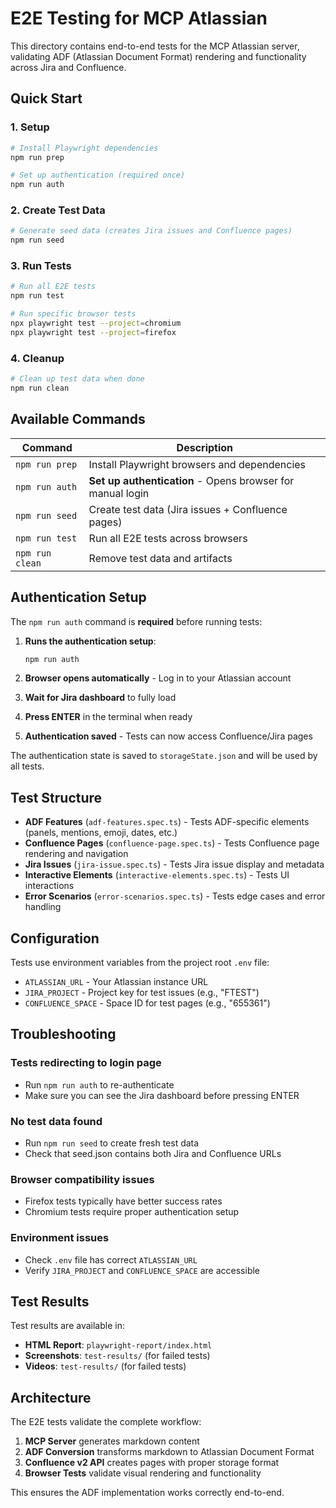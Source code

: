# E2E Testing for MCP Atlassian

This directory contains end-to-end tests for the MCP Atlassian server, validating ADF (Atlassian Document Format) rendering and functionality across Jira and Confluence.

## Quick Start

### 1. Setup
```bash
# Install Playwright dependencies
npm run prep

# Set up authentication (required once)
npm run auth
```

### 2. Create Test Data
```bash
# Generate seed data (creates Jira issues and Confluence pages)
npm run seed
```

### 3. Run Tests
```bash
# Run all E2E tests
npm run test

# Run specific browser tests
npx playwright test --project=chromium
npx playwright test --project=firefox
```

### 4. Cleanup
```bash
# Clean up test data when done
npm run clean
```

## Available Commands

| Command | Description |
|---------|-------------|
| `npm run prep` | Install Playwright browsers and dependencies |
| `npm run auth` | **Set up authentication** - Opens browser for manual login |
| `npm run seed` | Create test data (Jira issues + Confluence pages) |
| `npm run test` | Run all E2E tests across browsers |
| `npm run clean` | Remove test data and artifacts |

## Authentication Setup

The `npm run auth` command is **required** before running tests:

1. **Runs the authentication setup**:
   ```bash
   npm run auth
   ```

2. **Browser opens automatically** - Log in to your Atlassian account

3. **Wait for Jira dashboard** to fully load

4. **Press ENTER** in the terminal when ready

5. **Authentication saved** - Tests can now access Confluence/Jira pages

The authentication state is saved to `storageState.json` and will be used by all tests.

## Test Structure

- **ADF Features** (`adf-features.spec.ts`) - Tests ADF-specific elements (panels, mentions, emoji, dates, etc.)
- **Confluence Pages** (`confluence-page.spec.ts`) - Tests Confluence page rendering and navigation
- **Jira Issues** (`jira-issue.spec.ts`) - Tests Jira issue display and metadata
- **Interactive Elements** (`interactive-elements.spec.ts`) - Tests UI interactions
- **Error Scenarios** (`error-scenarios.spec.ts`) - Tests edge cases and error handling

## Configuration

Tests use environment variables from the project root `.env` file:

- `ATLASSIAN_URL` - Your Atlassian instance URL
- `JIRA_PROJECT` - Project key for test issues (e.g., "FTEST")
- `CONFLUENCE_SPACE` - Space ID for test pages (e.g., "655361")

## Troubleshooting

### Tests redirecting to login page
- Run `npm run auth` to re-authenticate
- Make sure you can see the Jira dashboard before pressing ENTER

### No test data found
- Run `npm run seed` to create fresh test data
- Check that seed.json contains both Jira and Confluence URLs

### Browser compatibility issues
- Firefox tests typically have better success rates
- Chromium tests require proper authentication setup

### Environment issues
- Check `.env` file has correct `ATLASSIAN_URL`
- Verify `JIRA_PROJECT` and `CONFLUENCE_SPACE` are accessible

## Test Results

Test results are available in:
- **HTML Report**: `playwright-report/index.html`
- **Screenshots**: `test-results/` (for failed tests)
- **Videos**: `test-results/` (for failed tests)

## Architecture

The E2E tests validate the complete workflow:
1. **MCP Server** generates markdown content
2. **ADF Conversion** transforms markdown to Atlassian Document Format
3. **Confluence v2 API** creates pages with proper storage format
4. **Browser Tests** validate visual rendering and functionality

This ensures the ADF implementation works correctly end-to-end.